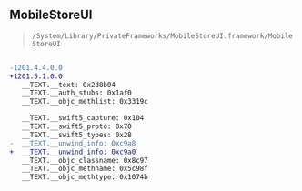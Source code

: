 ## MobileStoreUI

> `/System/Library/PrivateFrameworks/MobileStoreUI.framework/MobileStoreUI`

```diff

-1201.4.4.0.0
+1201.5.1.0.0
   __TEXT.__text: 0x2d8b04
   __TEXT.__auth_stubs: 0x1af0
   __TEXT.__objc_methlist: 0x3319c

   __TEXT.__swift5_capture: 0x104
   __TEXT.__swift5_proto: 0x70
   __TEXT.__swift5_types: 0x28
-  __TEXT.__unwind_info: 0xc9a8
+  __TEXT.__unwind_info: 0xc9a0
   __TEXT.__objc_classname: 0x8c97
   __TEXT.__objc_methname: 0x5c98f
   __TEXT.__objc_methtype: 0x1074b

```
